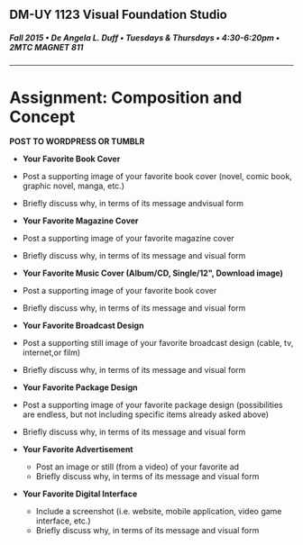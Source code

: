 ## DM-UY 1123 Visual Foundation Studio
##### Fall 2015 • De Angela L. Duff • Tuesdays & Thursdays • 4:30-6:20pm • 2MTC MAGNET 811 
---

# Assignment: Composition and Concept

**POST TO WORDPRESS OR TUMBLR**

*  **Your Favorite Book Cover**
  * Post a supporting image of your favorite book cover (novel, comic book, graphic novel, manga, etc.)
  * Briefly discuss why, in terms of its message andvisual form


*  **Your Favorite Magazine Cover**
  * Post a supporting image of your favorite magazine cover
  * Briefly discuss why, in terms of its message and visual form


*  **Your Favorite Music Cover (Album/CD, Single/12", Download image)**
  * Post a supporting image of your favorite book cover 
  * Briefly discuss why, in terms of its message and visual form


*  **Your Favorite Broadcast Design**
  * Post a supporting still image of your favorite broadcast design (cable, tv, internet,or film)
  * Briefly discuss why, in terms of its message and visual form


*  **Your Favorite Package Design**
  * Post a supporting image of your favorite package design (possibilities are endless, but not including specific items already asked above)
  * Briefly discuss why, in terms of its message and visual form


* **Your Favorite Advertisement**
  * Post an image or still (from a video) of your favorite ad
  * Briefly discuss why, in terms of its message and visual form


* **Your Favorite Digital Interface**
  * Include a screenshot (i.e. website, mobile application, video game interface, etc.)
  * Briefly discuss why, in terms of its message and visual form

